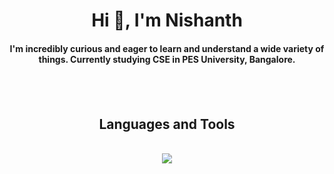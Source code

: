 <div align=center>
<h1>Hi 👋, I'm Nishanth</h1>
<h4>I'm incredibly curious and eager to learn and understand a wide variety of things. Currently studying CSE in PES University, Bangalore.<h4>
<br>
<br>
<h2>Languages and Tools</h2>
<br>
<img src = "https://skillicons.dev/icons?i=c,python,cpp,java,matlab,md,html,css,javascript,jquery,bootstrap,react,nodejs,mongodb,git,github,netlify,vercel,vscode,linux,arduino,bash">
<br>
<br>
<h2>
</div>
